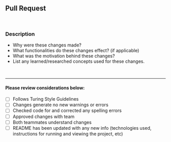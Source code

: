## Pull Request

<br>

### Description

* Why were these changes made?<br>
* What functionalities do these changes effect? (if applicable)<br>
* What was the motivation behind these changes?<br>
* List any learned/researched concepts used for these changes.<br>
<br>

***

#### Please review considerations below:

- [ ] Follows Turing Style Guidelines
- [ ] Changes generate no new warnings or errors
- [ ] Checked code for and corrected any spelling errors
- [ ] Approved changes with team
- [ ] Both teammates understand changes
- [ ] README has been updated with any new info (technologies used, instructions for running and viewing the project, etc)
